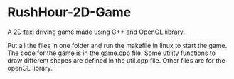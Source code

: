 # RushHour-2D-Game
A 2D taxi driving game made using C++ and OpenGL library.

Put all the files in one folder and run the makefile in linux to start the game.
The code for the game is in the game.cpp file.
Some utility functions to draw different shapes are defined in the util.cpp file.
Other files are for the openGL library.
